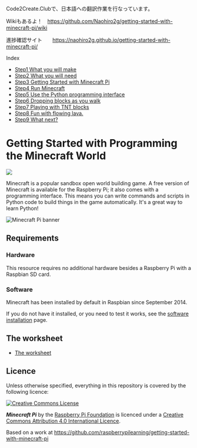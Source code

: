 Code2Create.Clubで、日本語への翻訳作業を行なっています。

Wikiもあるよ！　https://github.com/Naohiro2g/getting-started-with-minecraft-pi/wiki

進捗確認サイト　　https://naohiro2g.github.io/getting-started-with-minecraft-pi/

Index
- [Step1 What you will make](ja/step_1.md)
- [Step2 What you will need](ja/step_2.md)
- [Step3 Getting Started with Minecraft Pi](ja/step_3.md)
- [Step4 Run Minecraft](ja/step_4.md)
- [Step5 Use the Python programming interface](ja/step_5.md)
- [Step6 Dropping blocks as you walk](ja/step_6.md)
- [Step7 Playing with TNT blocks](ja/step_7.md)
- [Step8 Fun with flowing lava.](ja/step_8.md)
- [Step9 What next?](ja/step_9.md)


# Getting Started with Programming the Minecraft World

![](cover.png)

Minecraft is a popular sandbox open world building game. A free version of Minecraft is available for the Raspberry Pi; it also comes with a programming interface. This means you can write commands and scripts in Python code to build things in the game automatically. It's a great way to learn Python!

![Minecraft Pi banner](images/minecraft-pi-banner.png)

## Requirements

### Hardware

This resource requires no additional hardware besides a Raspberry Pi with a Raspbian SD card.

### Software

Minecraft has been installed by default in Raspbian since September 2014.

If you do not have it installed, or you need to test it works, see the [software installation](software.md) page.

## The worksheet

- [The worksheet](worksheet.md)

## Licence

Unless otherwise specified, everything in this repository is covered by the following licence:

[![Creative Commons License](http://i.creativecommons.org/l/by-sa/4.0/88x31.png)](http://creativecommons.org/licenses/by-sa/4.0/)

***Minecraft Pi*** by the [Raspberry Pi Foundation](http://www.raspberrypi.org) is licenced under a [Creative Commons Attribution 4.0 International Licence](http://creativecommons.org/licenses/by-sa/4.0/).

Based on a work at https://github.com/raspberrypilearning/getting-started-with-minecraft-pi
